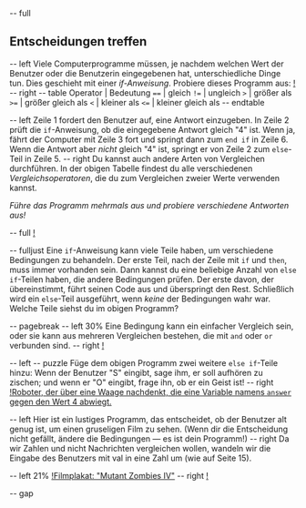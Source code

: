 -- full
## Entscheidungen treffen

-- left
Viele Computerprogramme müssen, je nachdem welchen Wert der Benutzer oder die Benutzerin eingegebenen hat, unterschiedliche Dinge tun. Dies geschieht mit einer *if-Anweisung*. Probiere dieses Programm aus:
[!](p16-ifExample.png)
-- right
-- table
Operator | Bedeutung
`==` | gleich
`!=` | ungleich
`>` | größer als
`>=` | größer gleich als
`<` | kleiner als
`<=` | kleiner gleich als
-- endtable

-- left
Zeile 1 fordert den Benutzer auf, eine Antwort einzugeben. In Zeile 2 prüft die `if`-Anweisung, ob die eingegebene Antwort gleich "4" ist. Wenn ja, fährt der Computer mit Zeile 3 fort und springt dann zum `end if` in Zeile 6. Wenn die Antwort aber _nicht_ gleich "4" ist, springt er von Zeile 2 zum `else`-Teil in Zeile 5.
-- right
Du kannst auch andere Arten von Vergleichen durchführen. In der obigen Tabelle findest du alle verschiedenen *Vergleichsoperatoren*, die du zum Vergleichen zweier Werte verwenden kannst.

_Führe das Programm mehrmals aus und probiere verschiedene Antworten aus!_

-- full
[!](p16-ifSyntax.png)

-- fulljust
Eine `if`-Anweisung kann viele Teile haben, um verschiedene Bedingungen zu behandeln. Der erste Teil, nach der Zeile mit `if` und `then`, muss immer vorhanden sein. Dann kannst du eine beliebige Anzahl von `else if`-Teilen haben, die andere Bedingungen prüfen. Der erste davon, der übereinstimmt, führt seinen Code aus und überspringt den Rest. Schließlich wird ein `else`-Teil ausgeführt, wenn _keine_ der Bedingungen wahr war. Welche Teile siehst du im obigen Programm?

-- pagebreak
-- left 30%
Eine Bedingung kann ein einfacher Vergleich sein, oder sie kann aus mehreren Vergleichen bestehen, die mit `and` oder `or` verbunden sind.
-- right
[!](p16-listing1.png)

-- left
-- puzzle
Füge dem obigen Programm zwei weitere `else if`-Teile hinzu: Wenn der Benutzer "S" eingibt, sage ihm, er soll aufhören zu zischen; und wenn er "O" eingibt, frage ihn, ob er ein Geist ist!
-- right
[!Roboter, der über eine Waage nachdenkt, die eine Variable namens `answer` gegen den Wert 4 abwiegt.](p16-scale.png)

-- left
Hier ist ein lustiges Programm, das entscheidet, ob der Benutzer alt genug ist, um einen gruseligen Film zu sehen. (Wenn dir die Entscheidung nicht gefällt, ändere die Bedingungen — es ist dein Programm!)
-- right
Da wir Zahlen und nicht Nachrichten vergleichen wollen, wandeln wir die Eingabe des Benutzers mit val in eine Zahl um (wie auf Seite 15).

-- left 21%
[!Filmplakat: "Mutant Zombies IV"](p16-movie-poster.png)
-- right
[!](p16-listing2.png)

-- gap
